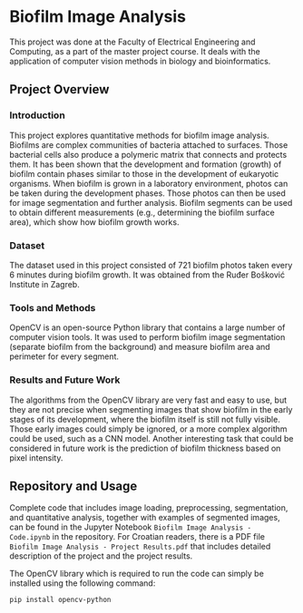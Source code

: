 # Biofilm Image Analysis
This project was done at the Faculty of Electrical Engineering and Computing, as a part of the master project course. It deals with the application of computer vision methods in biology and bioinformatics.

## Project Overview
### Introduction
This project explores quantitative methods for biofilm image analysis. Biofilms are complex communities of bacteria attached to surfaces. Those bacterial cells also produce a polymeric matrix that connects and protects them. It has been shown that the development and formation (growth) of biofilm contain phases similar to those in the development of eukaryotic organisms. When biofilm is grown in a laboratory environment, photos can be taken during the development phases. Those photos can then be used for image segmentation and further analysis. Biofilm segments can be used to obtain different measurements (e.g., determining the biofilm surface area), which show how biofilm growth works.

### Dataset
The dataset used in this project consisted of 721 biofilm photos taken every 6 minutes during biofilm growth. It was obtained from the Ruđer Bošković Institute in Zagreb.

### Tools and Methods
OpenCV is an open-source Python library that contains a large number of computer vision tools. It was used to perform biofilm image segmentation (separate biofilm from the background) and measure biofilm area and perimeter for every segment.

### Results and Future Work
The algorithms from the OpenCV library are very fast and easy to use, but they are not precise when segmenting images that show biofilm in the early stages of its development, where the biofilm itself is still not fully visible. Those early images could simply be ignored, or a more complex algorithm could be used, such as a CNN model. Another interesting task that could be considered in future work is the prediction of biofilm thickness based on pixel intensity.

## Repository and Usage
Complete code that includes image loading, preprocessing, segmentation, and quantitative analysis, together with examples of segmented images, can be found in the Jupyter Notebook `Biofilm Image Analysis - Code.ipynb` in the repository.
For Croatian readers, there is a PDF file `Biofilm Image Analysis - Project Results.pdf` that includes detailed description of the project and the project results.

The OpenCV library which is required to run the code can simply be installed using the following command:

```
pip install opencv-python
```
